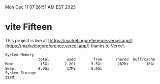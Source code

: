 Mon Dec 11 07:26:51 AM EST 2023

# vite Fifteen


This project is live at [https://marketingpreference.vercel.app/](https://marketingpreference.vercel.app/) thanks to Vercel.

```bash
System Memory
               total        used        free      shared  buff/cache   available
Mem:            15Gi       2.2Gi       3.5Gi       282Mi        10Gi        13Gi
Swap:          8.0Gi        17Mi       8.0Gi
System Storage
388M	.
```

